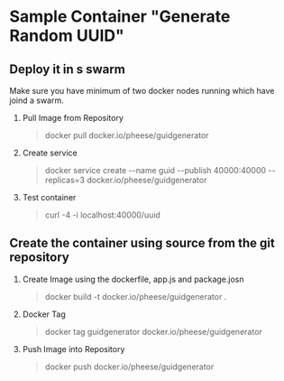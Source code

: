 # Sample Container "Generate Random UUID"

## Deploy it in s swarm
Make sure you have minimum of two docker nodes running which have joind a swarm.

1) Pull Image from Repository 
    >docker pull docker.io/pheese/guidgenerator

2. Create service 
    >docker service create --name guid --publish 40000:40000 --replicas=3 docker.io/pheese/guidgenerator

3. Test container
    >curl -4 -i localhost:40000/uuid

## Create the container using source from the git repository

1. Create Image using the dockerfile, app.js and package.josn
    > docker build -t docker.io/pheese/guidgenerator .

2. Docker Tag
    >docker tag guidgenerator docker.io/pheese/guidgenerator

3. Push Image into Repository
    >docker push docker.io/pheese/guidgenerator

